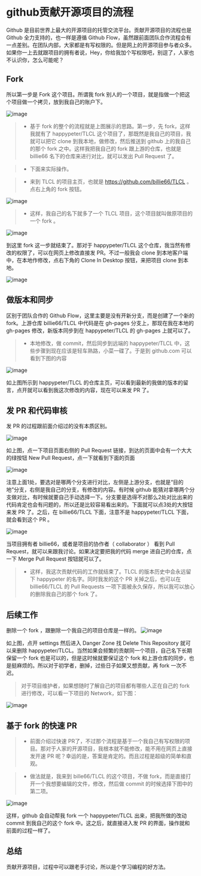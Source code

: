 # github贡献开源项目的流程

Github 是目前世界上最大的开源项目的托管交流平台。贡献开源项目的流程也是 Github 全力支持的，也一样是遵循 Github Flow，虽然跟前面团队合作流程会有一点差别。在团队内部，大家都是有写权限的。但是网上的开源项目参与者众多。如果你一上去就跟项目的拥有者说，Hey，你给我加个写权限吧，别逗了，人家也不认识你，怎么可能呢？

## Fork

所以第一步是 Fork 这个项目。所谓我 fork 别人的一个项目，就是指做一个把这个项目做一个拷贝，放到我自己的账户下。

![image](https://github.com/csyeva/eva/blob/master/img/github/flow1.png)


>* 基于 fork 的整个的流程就是上图展示的思路。第一步，先 fork，这样我就有了 happypeter/TLCL 这个项目了，那既然是我自己的项目，我就可以把它 clone 到我本地，做修改，然后推送到 github 上的我自己的那个 fork 之中。这样我把我自己的 fork 跟上游的仓库，也就是 billie66 名下的仓库来进行对比，就可以发出 Pull Request 了。

>* 下面来实际操作。

>* 来到 TLCL 的项目主页，也就是 https://github.com/billie66/TLCL 。点右上角的 fork 按钮。

![image](https://github.com/csyeva/eva/blob/master/img/github/flow2.png)

>* 这样，我自己的名下就多了一个 TLCL 项目，这个项目就叫做原项目的一个 fork 。

![image](https://github.com/csyeva/eva/blob/master/img/github/flow3.png)

到这里 fork 这一步就结束了。那对于 happypeter/TLCL 这个仓库，我当然有修改的权限了，可以在网页上修改直接发 PR。不过一般我会 clone 到本地客户端中，在本地作修改，点右下角的 Clone In Desktop 按钮，来把项目 clone 到本地。

![image](https://github.com/csyeva/eva/blob/master/img/github/flow4.png)

## 做版本和同步

区别于团队合作的 Github Flow，这里主要是没有开新分支，而是创建了一个新的 fork。上游仓库 billie66/TLCL 中代码是在 gh-pages 分支上，那现在我在本地的 gh-pages 修改，新版本同步到在 happypeter/TLCL 的 gh-pages 上就可以了。

>* 本地修改，做 commit，然后同步到远端的 happypeter/TLCL 中，这些步骤到现在应该是轻车熟路，小菜一碟了。于是到 github.com 可以看到下图的内容

![image](https://github.com/csyeva/eva/blob/master/img/github/flow5.png)

如上图所示到 happypeter/TLCL 的仓库主页，可以看到最新的我做的版本的留言，点开就可以看到我这次修改的内容，现在可以来发 PR 了。

## 发 PR 和代码审核

发 PR 的过程跟前面介绍过的没有本质区别。

![image](https://github.com/csyeva/eva/blob/master/img/github/flow6.png)

如上图，点一下项目页面右侧的 Pull Request 链接，到达的页面中会有一个大大的绿按钮 New Pull Request，点一下就看到下面的页面

![image](https://github.com/csyeva/eva/blob/master/img/github/flow7.png)

注意上面1处，要选对是哪两个分支进行对比，左侧是上游分支，也就是“目的地”分支，右侧是我自己的分支，有修改的内容。有时候 github 能猜对拿哪两个分支做对比，有时候就要自己手动选择一下。分支要是选得不对那么2处对比出来的代码肯定也会有问题的，所以还是比较容易看出来的。下面就可以点3处的大按钮来发 PR 了。之后，在 billie66/TLCL 下面，注意不是 happypeter/TLCL 下面，就会看到这个 PR 。

![image](https://github.com/csyeva/eva/blob/master/img/github/flow8.png)

当项目拥有者 billie66，或者是项目的协作者（ collaborator ） 看到 Pull Request，就可以来跟我讨论。如果决定要把我的代码 merge 进自己的仓库，点一下 Merge Pull Request 按钮就可以了。

>* 这样，我这次贡献代码的工作就结束了。TLCL 的版本历史中会永远留下 happypeter 的名字。同时我发的这个 PR 关掉之后，也可以在 billie66/TLCL 的 Pull Requests 一项下面被永久保存，所以我可以放心的删除我自己的那个 fork 了。

## 后续工作

删除一个 fork ，跟删除一个我自己的项目仓库是一样的。
![image](https://github.com/csyeva/eva/blob/master/img/github/flow9.png)


如上图，点开 settings 然后进入 Danger Zone 找 Delete This Repository 就可以来删除 happypeter/TLCL。当然如果会频繁的贡献同一个项目，自己名下长期保留一个 fork 也是可以的，但是这时候就要保证这个 fork 和上游仓库的同步，也是挺麻烦的。所以对于初学者，删掉，过些日子如果又想贡献，再 fork 一次不迟。

> 对于项目维护者，如果想随时了解自己的项目都有哪些人正在自己的 fork 进行修改，可以看一下项目的 Network，如下图：

![image](https://github.com/csyeva/eva/blob/master/img/github/flow10.png)

## 基于 fork 的快速 PR

>* 前面介绍过快速 PR了，不过那个流程是基于一个我自己有写权限的项目。那对于人家的开源项目，我根本就不能修改，能不用在网页上直接发开速 PR 呢？幸运的是，答案是肯定的。而且过程是超级的简单和直观。

>* 做法就是，我来到 bille66/TLCL 的这个项目，不做 fork，而是直接打开一个我想要编辑的文件，修改，然后做 commit 的时候选择下图中的第二项。

![image](https://github.com/csyeva/eva/blob/master/img/github/flow11.png)

这样，github 会自动帮我 fork 一个 happypeter/TLCL 出来，把我所做的改动 commit 到我自己的这个 fork 中。这之后，就直接进入发 PR 的界面，操作就和前面的过程一样了。

## 总结

贡献开源项目，过程中可以跟老手讨论，所以是个学习编程的好方法。